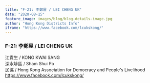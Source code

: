 ```yaml
---
title: "F-21: 李鄭屋 / LEI CHENG UK"
date: "2020-08-15"
feature_image: images/blog/blog-details-image.jpg
author: "Hong Kong Districts Info"
iframe: "https://www.facebook.com/lcukskong/"
---
```


### F-21: 李鄭屋 / LEI CHENG UK  
江貴生 / KONG KWAI SANG  
深水埗區 / Sham Shui Po  
民協 / Hong Kong Association for Democracy and People's Livelihood  
https://www.facebook.com/lcukskong/
